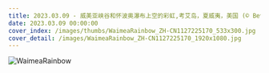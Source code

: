 ```yaml
---
title: 2023.03.09 - 威美亚峡谷和怀波奥瀑布上空的彩虹,考艾岛，夏威夷，美国 (© Beverley Van Praagh/Getty Images)
date: 2023.03.09 00:00:00
cover_index: /images/thumbs/WaimeaRainbow_ZH-CN1127225170_533x300.jpg
cover_detail: /images/WaimeaRainbow_ZH-CN1127225170_1920x1080.jpg
---
```


![WaimeaRainbow](/images/WaimeaRainbow_ZH-CN1127225170_1920x1080.jpg)
